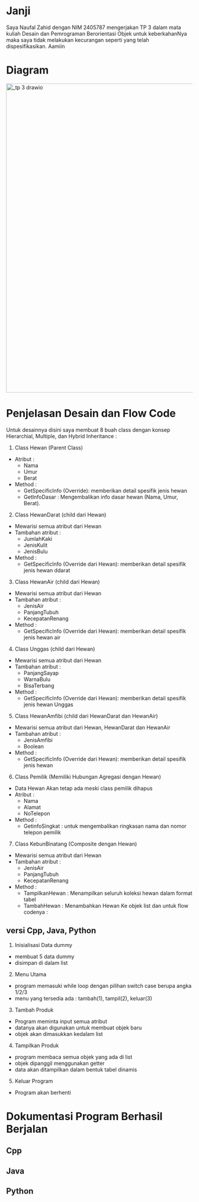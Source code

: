 # Janji
Saya Naufal Zahid dengan NIM 2405787 mengerjakan TP 3 dalam mata kuliah Desain dan Pemrograman Berorientasi Objek untuk keberkahanNya maka saya tidak melakukan kecurangan seperti yang telah dispesifikasikan. Aamiin

# Diagram
<img width="751" height="834" alt="_tp 3 drawio" src="https://github.com/user-attachments/assets/d13746a9-6d23-40d5-91a7-6a9999118552" />

# Penjelasan Desain dan Flow Code
Untuk desainnya disini saya membuat 8 buah class dengan konsep Hierarchial, Multiple, dan Hybrid Inheritance :
1. Class Hewan (Parent Class)
  - Atribut :
    - Nama
    - Umur
    - Berat
  - Method :
      - GetSpecificInfo (Override): memberikan detail spesifik jenis hewan
      - GetInfoDasar : Mengembalikan info dasar hewan (Nama, Umur, Berat).
2. Class HewanDarat (child dari Hewan)
  - Mewarisi semua atribut dari Hewan
  - Tambahan atribut :
      - JumlahKaki
      - JenisKulit
      - JenisBulu
  - Method :
      - GetSpecificInfo (Override dari Hewan): memberikan detail spesifik jenis hewan ddarat
3. Class HewanAir (child dari Hewan)
  - Mewarisi semua atribut dari Hewan
  - Tambahan atribut :
      - JenisAir
      - PanjangTubuh
      - KecepatanRenang
  - Method :
      - GetSpecificInfo (Override dari Hewan): memberikan detail spesifik jenis hewan air
4. Class Unggas (child dari Hewan)
  - Mewarisi semua atribut dari Hewan
  - Tambahan atribut :
      - PanjangSayap
      - WarnaBulu
      - BisaTerbang
  - Method :
      - GetSpecificInfo (Override dari Hewan): memberikan detail spesifik jenis hewan Unggas
5. Class HewanAmfibi (child dari HewanDarat dan HewanAir)
  - Mewarisi semua atribut dari Hewan, HewanDarat dan HewanAir
  - Tambahan atribut :
      - JenisAmfibi
      - Boolean
  - Method :
      - GetSpecificInfo (Override dari Hewan): memberikan detail spesifik jenis hewan
6. Class Pemilik (Memiliki Hubungan Agregasi dengan Hewan)
  - Data Hewan Akan tetap ada meski class pemilik dihapus
  - Atribut :
      - Nama
      - Alamat
      - NoTelepon
  - Method :
    - GetinfoSingkat : untuk mengembalikan ringkasan nama dan nomor telepon pemilik
7. Class KebunBinatang (Composite dengan Hewan)
  - Mewarisi semua atribut dari Hewan
  - Tambahan atribut :
      - JenisAir
      - PanjangTubuh
      - KecepatanRenang
  - Method :
      - TampilkanHewan : Menampilkan seluruh koleksi hewan dalam format tabel
      - TambahHewan : Menambahkan Hewan Ke objek list
dan untuk flow codenya :
## versi Cpp, Java, Python
1. Inisialisasi Data dummy
  - membuat 5 data dummy
  - disimpan di dalam list
2. Menu Utama
  - program memasuki while loop dengan pilihan switch case berupa angka 1/2/3
  - menu yang tersedia ada : tambah(1), tampil(2), keluar(3)
3. Tambah Produk
  - Program meminta input semua atribut
  - datanya akan digunakan untuk membuat objek baru
  - objek akan dimasukkan kedalam list
4. Tampilkan Produk
  - program membaca semua objek yang ada di list
  - objek dipanggil menggunakan getter
  - data akan ditampilkan dalam bentuk tabel dinamis
5. Keluar Program 
  - Program akan berhenti
    

# Dokumentasi Program Berhasil Berjalan
 ## Cpp


 ## Java


 ## Python

